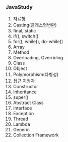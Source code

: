 ### JavaStudy
1. 자료형
2. Casting(클래스형변환)
3. final, static
4. if(), switch()
5. for(), while(), do-while()
6. Array
7. Method
8. Overloading, Overriding
9. Class
10. Object
11. Polymorphism(다형성)
12. 접근 지정자
13. Constructor
14. Inheritance
15. super()
16. Abstract Class
17. Interface
18. Exception
19. Thread
20. Lambda
21. Generic
22. Collection Framework
